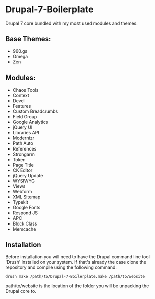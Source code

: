 Drupal-7-Boilerplate
====================

Drupal 7 core bundled with my most used modules and themes. 

Base Themes:
------------

* 960.gs
* Omega
* Zen

Modules:
--------

* Chaos Tools
* Context
* Devel
* Features
* Custom Breadcrumbs
* Field Group
* Google Analytics
* jQuery UI
* Libraries API
* Modernizr
* Path Auto
* References
* Strongarm
* Token
* Page Title
* CK Editor
* jQuery Update
* WYSIWYG
* Views
* Webform
* XML Sitemap
* Typekit
* Google Fonts
* Respond JS
* APC
* Block Class
* Memcache

Installation
------------

Before installation you will need to have the Drupal command line tool 'Drush' installed on your system. If that's already the case clone the repository and compile using the following command:

	drush make /path/to/Drupal-7-Boilerplate.make /path/to/website

path/to/website is the location of the folder you will be unpacking the Drupal core to.